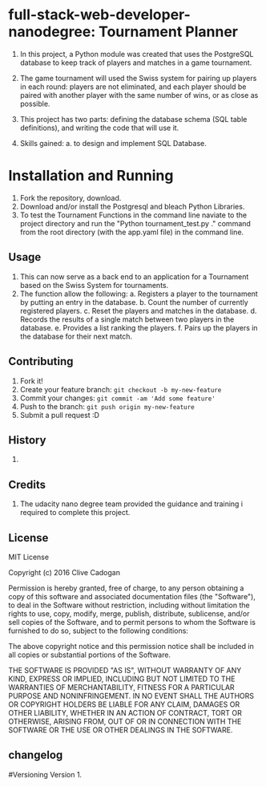 # full-stack-web-developer-nanodegree: Tournament Planner
1. In this project, a Python module was created that uses the PostgreSQL database to keep track of players and matches in a game tournament.

2. The game tournament will used the Swiss system for pairing up players in each round: players are not eliminated, and each player should be paired with another player with the same number of wins, or as close as possible.

3. This project has two parts: defining the database schema (SQL table definitions), and writing the code that will use it.

3. Skills gained: 
  a. to design and implement SQL Database.


# Installation and Running

1. Fork the repository, download. 
2. Download and/or install the Postgresql and bleach Python Libraries.
3. To test the Tournament Functions in the command line naviate to the project directory and run the "Python tournament_test.py ." command from the root directory (with the app.yaml file) in the command line.

## Usage
1. This can now serve as a back end to an application for a Tournament based on the Swiss System for tournaments.
2. The function allow the following:
	a. Registers a player to the tournament by putting an entry in the database.
	b. Count the number of currently registered players.
	c. Reset the players and matches in the database.
	d. Records the results of a single match between two players in the database.
	e. Provides a list ranking the players.
	f. Pairs up the players in the database for their next match.



## Contributing

1. Fork it!
2. Create your feature branch: `git checkout -b my-new-feature`
3. Commit your changes: `git commit -am 'Add some feature'`
4. Push to the branch: `git push origin my-new-feature`
5. Submit a pull request :D

## History

1.

## Credits

1. The udacity nano degree team provided the guidance and training i required to complete this project.


## License
MIT License

Copyright (c) 2016 Clive Cadogan

Permission is hereby granted, free of charge, to any person obtaining a copy
of this software and associated documentation files (the "Software"), to deal
in the Software without restriction, including without limitation the rights
to use, copy, modify, merge, publish, distribute, sublicense, and/or sell
copies of the Software, and to permit persons to whom the Software is
furnished to do so, subject to the following conditions:

The above copyright notice and this permission notice shall be included in all
copies or substantial portions of the Software.

THE SOFTWARE IS PROVIDED "AS IS", WITHOUT WARRANTY OF ANY KIND, EXPRESS OR
IMPLIED, INCLUDING BUT NOT LIMITED TO THE WARRANTIES OF MERCHANTABILITY,
FITNESS FOR A PARTICULAR PURPOSE AND NONINFRINGEMENT. IN NO EVENT SHALL THE
AUTHORS OR COPYRIGHT HOLDERS BE LIABLE FOR ANY CLAIM, DAMAGES OR OTHER
LIABILITY, WHETHER IN AN ACTION OF CONTRACT, TORT OR OTHERWISE, ARISING FROM,
OUT OF OR IN CONNECTION WITH THE SOFTWARE OR THE USE OR OTHER DEALINGS IN THE
SOFTWARE.


## changelog



#Versioning
 Version 1. 

